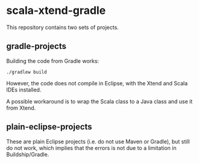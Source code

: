 # scala-xtend-gradle

This repository contains two sets of projects.

## gradle-projects

Building the code from Gradle works:

```
./gradlew build
```

However, the code does not compile in Eclipse, with the Xtend and Scala IDEs installed.

A possible workaround is to wrap the Scala class to a Java class and use it from Xtend.

## plain-eclipse-projects

These are plain Eclipse projects (i.e. do not use Maven or Gradle), but still do not work, which implies that the errors is not due to a limitation in Buildship/Gradle.
